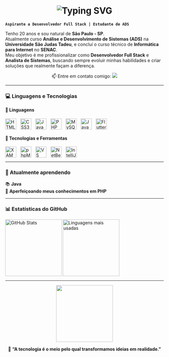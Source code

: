 <h1 align="center">
  <img src="https://readme-typing-svg.demolab.com?font=Fira+Code&size=28&duration=2500&pause=1000&color=00BFFF&center=true&vCenter=true&width=435&lines=Kaique;Aspirante+a+Desenvolvedor+Full+Stack;Estudante+de+ADS" alt="Typing SVG" />
</h1>


**`Aspirante a Desenvolvedor Full Stack | Estudante de ADS`**

Tenho 20 anos e sou natural de **São Paulo - SP**.  
Atualmente curso **Análise e Desenvolvimento de Sistemas (ADS)** na **Universidade São Judas Tadeu**, e concluí o curso técnico de **Informática para Internet** no **SENAC**.  
Meu objetivo é me profissionalizar como **Desenvolvedor Full Stack** e **Analista de Sistemas**, buscando sempre evoluir minhas habilidades e criar soluções que realmente façam a diferença.

<p align="center">
  📫 Entre em contato comigo:  
  <a href="mailto:kaique.dev@gmail.com">
    <img src="https://img.shields.io/badge/-kaique.dev@gmail.com-D14836?style=for-the-badge&logo=gmail&logoColor=white" />
  </a>
</p>

---

### 💻 Linguagens e Tecnologias

#### 🚀 Linguagens
<img align="left" alt="HTML5" title="HTML5" width="35px" style="padding-right:10px;" src="https://cdn.jsdelivr.net/gh/devicons/devicon@latest/icons/html5/html5-original.svg"/>
<img align="left" alt="CSS3" title="CSS3" width="35px" style="padding-right:10px;" src="https://cdn.jsdelivr.net/gh/devicons/devicon@latest/icons/css3/css3-original.svg"/>
<img align="left" alt="JavaScript" title="JavaScript" width="35px" style="padding-right:10px;" src="https://cdn.jsdelivr.net/gh/devicons/devicon@latest/icons/javascript/javascript-original.svg"/>
<img align="left" alt="PHP" title="PHP" width="35px" style="padding-right:10px;" src="https://cdn.jsdelivr.net/gh/devicons/devicon@latest/icons/php/php-original.svg"/>
<img align="left" alt="MySQL" title="MySQL" width="35px" style="padding-right:10px;" src="https://cdn.jsdelivr.net/gh/devicons/devicon@latest/icons/mysql/mysql-original.svg"/>
<img align="left" alt="Java" title="Java" width="35px" style="padding-right:10px;" src="https://cdn.jsdelivr.net/gh/devicons/devicon@latest/icons/java/java-original.svg"/>
<img align="left" alt="Flutter" title="Flutter" width="35px" style="padding-right:10px;" src="https://cdn.jsdelivr.net/gh/devicons/devicon@latest/icons/flutter/flutter-original.svg"/>

<br/>
<br/>

#### 🧰 Tecnologias e Ferramentas
<img align="left" alt="XAMPP" title="XAMPP" width="35px" style="padding-right:10px;" src="https://cdn.jsdelivr.net/npm/simple-icons@v7/icons/xampp.svg"/>
<img align="left" alt="phpMyAdmin" title="phpMyAdmin" width="35px" style="padding-right:10px;" src="https://img.icons8.com/color/48/000000/php.png"/>
<img align="left" alt="VS Code" title="Visual Studio Code" width="35px" style="padding-right:10px;" src="https://cdn.jsdelivr.net/gh/devicons/devicon/icons/vscode/vscode-original.svg"/>
<img align="left" alt="NetBeans" title="NetBeans" width="35px" style="padding-right:10px;" src="https://cdn.jsdelivr.net/gh/devicons/devicon/icons/netbeans/netbeans-original.svg"/>
<img align="left" alt="IntelliJ IDEA" title="IntelliJ IDEA" width="35px" style="padding-right:10px;" src="https://cdn.jsdelivr.net/gh/devicons/devicon/icons/intellij/intellij-original.svg"/>

<br/>
<br/>

---

### 🌱 Atualmente aprendendo
📚 **Java**  
🧩 **Aperfeiçoando meus conhecimentos em PHP**

---

### 📊 Estatísticas do GitHub

<p>
  <img 
    align="left" 
    alt="GitHub Stats" 
    height="180" 
    src="https://github-readme-stats.vercel.app/api?username=Kaique59&show_icons=true&theme=tokyonight&include_all_commits=true&locale=pt-br" 
  />
  
  <img 
    align="left" 
    alt="Linguagens mais usadas" 
    height="180" 
    src="https://github-readme-stats.vercel.app/api/top-langs/?username=Kaique59&theme=tokyonight&layout=compact&custom_title=Linguagens%20Mais%20Usadas&langs_count=8" 
  />
</p>

<br clear="left"/>

---

<p align="center">
  <img src="https://i.gifer.com/XOsX.gif" width="180px" />
</p>

<p align="center">
  💬 <b>“A tecnologia é o meio pelo qual transformamos ideias em realidade.”</b>
</p>
